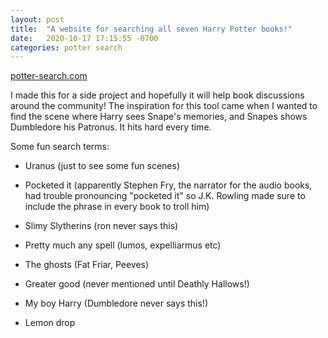 ```yaml
---
layout: post
title:  "A website for searching all seven Harry Potter books!"
date:   2020-10-17 17:15:55 -0700
categories: potter search
---
```

[potter-search.com](https://www.potter-search.com/)

I made this for a side project and hopefully it will help book discussions around the community! The inspiration for this tool came when I wanted to find the scene where Harry sees Snape's memories, and Snapes shows Dumbledore his Patronus. It hits hard every time.

Some fun search terms:

* Uranus (just to see some fun scenes)

* Pocketed it (apparently Stephen Fry, the narrator for the audio books, had trouble pronouncing "pocketed it" so J.K. Rowling made sure to include the phrase in every book to troll him)

* Slimy Slytherins (ron never says this)

* Pretty much any spell (lumos, expelliarmus etc)

* The ghosts (Fat Friar, Peeves)

* Greater good (never mentioned until Deathly Hallows!)

* My boy Harry (Dumbledore never says this!)

* Lemon drop